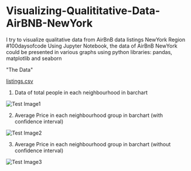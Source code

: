 # Visualizing-Qualititative-Data-AirBNB-NewYork
I try to visualize qualitative data from AirBnB data listings NewYork Region #100daysofcode
Using Jupyter Notebook, the data of AirBnB NewYork could be presented in various graphs using python libraries: pandas, matplotlib and seaborn

"The Data"

[listings.csv](https://github.com/altheanabila/Visualizing-Qualititative-Data-AirBNB-NewYork/blob/main/listings.csv)


1. Data of total people in each neighbourhood  in barchart

![Test Image1](https://github.com/altheanabila/Visualizing-Qualititative-Data-AirBNB-NewYork/blob/main/Neighbourhoodquantity.png)

2. Average Price in each neighbourhood group in barchart (with confidence interval)

![Test Image2](https://github.com/altheanabila/Visualizing-Qualititative-Data-AirBNB-NewYork/blob/main/price.png)

3. Average Price in each neighbourhood group in barchart (without confidence interval)

![Test Image3](https://github.com/altheanabila/Visualizing-Qualititative-Data-AirBNB-NewYork/blob/main/price2.png)
